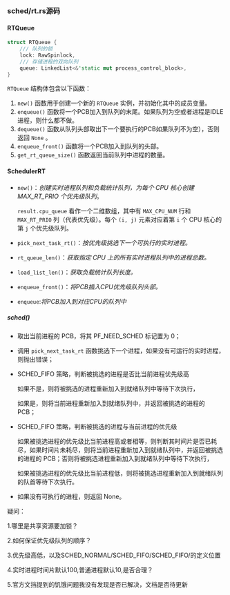 ### sched/rt.rs源码

#### RTQueue

```rust
struct RTQueue {
    /// 队列的锁
    lock: RawSpinlock,
    /// 存储进程的双向队列
    queue: LinkedList<&'static mut process_control_block>,
}
```

`RTQueue` 结构体包含以下函数：

1. `new()` 函数用于创建一个新的 `RTQueue` 实例，并初始化其中的成员变量。
2. `enqueue()` 函数将一个PCB加入到队列的末尾。如果队列为空或者进程是IDLE进程，则什么都不做。
3. `dequeue()` 函数从队列头部取出下一个要执行的PCB如果队列不为空），否则返回 `None` 。
4. `enqueue_front()` 函数将一个PCB加入到队列的头部。
5. `get_rt_queue_size()` 函数返回当前队列中进程的数量。

#### SchedulerRT

- `new()`：*创建实时进程队列和负载统计队列，为每个 CPU 核心创建 MAX_RT_PRIO 个优先级队列*。

  `result.cpu_queue` 看作一个二维数组，其中有 `MAX_CPU_NUM` 行和 `MAX_RT_PRIO` 列（代表优先级）。每个 `(i, j)` 元素对应着第 `i` 个 CPU 核心的第 `j` 个优先级队列。

- `pick_next_task_rt()`：*按优先级挑选下一个可执行的实时进程。*

- `rt_queue_len()`：*获取指定 CPU 上的所有实时进程队列中的进程总数。*

- `load_list_len()`：*获取负载统计队列长度。*

- `enqueue_front()`：*将PCB插入CPU优先级队列头部。*

- `enqueue`:*将PCB加入到对应CPU的队列中*

##### sched()

- 取出当前进程的 PCB，将其 PF_NEED_SCHED 标记置为 0；

- 调用 `pick_next_task_rt` 函数挑选下一个进程，如果没有可运行的实时进程，则抛出错误；

- SCHED_FIFO 策略，判断被挑选的进程是否比当前进程优先级高

  如果不是，则将被挑选的进程重新加入到就绪队列中等待下次执行，

  如果是，则将当前进程重新加入到就绪队列中，并返回被挑选的进程的 PCB；

- SCHED_FIFO 策略，判断被挑选的进程与当前进程的优先级

  如果被挑选进程的优先级比当前进程高或者相等，则判断其时间片是否已耗尽，如果时间片未耗尽，则将当前进程重新加入到就绪队列中，并返回被挑选的进程的 PCB；否则将被挑选进程重新加入到就绪队列中等待下次执行，

  如果被挑选进程的优先级比当前进程低，则将被挑选进程重新加入到就绪队列的队首等待下次执行。

- 如果没有可执行的进程，则返回 None。

疑问：

1.哪里是共享资源要加锁？

2.如何保证优先级队列的顺序？

3.优先级高低，以及SCHED_NORMAL/SCHED_FIFO/SCHED_FIFO/的定义位置

4.实时进程时间片默认100,普通进程默认10,是否合理？

5.官方文挡提到的饥饿问题我没有发现是否已解决，文档是否待更新